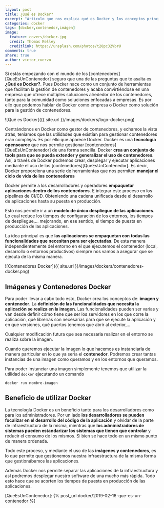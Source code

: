 ```yaml
---
layout: post
title: ¿Qué es Docker?
excerpt: "Artículo que nos explica qué es Docker y los conceptos principales de imágenes y contenedores que están en su base."
categories: docker
tags: [docker,contenedor,imágen]
image:
  feature: covers/docker.jpg
  credit: Thomas Kelley
  creditlink: https://unsplash.com/photos/t20pc32VbrU
comments: true
share: true
author: victor_cuervo
---
```


Si estás empezando con el mundo de los [contenedores][QueEsUnContenedor] seguro que una de las preguntas que te asalta es **¿Qué es Docker?**. Pues Docker nace como un conjunto de herramientas que facilitan la gestión de contenedores y acaba convirtiéndose en una empresa que ofrece múltiples soluciones alrededor de los contenedores, tanto para la comunidad como soluciones enfocadas a empresas. Es por ello que podemos hablar de Docker como empresa o Docker como solución para la gestión de contenedores.

![Qué es Docker]({{ site.url }}/images/dockers/logo-docker.png)

Centrándonos en Docker como gestor de contenedores, y echamos la vista atrás, teníamos que las utilidades que existían para gestionar contenedores eran complejas. Es por ello que aparece Docker. Docker es una **tecnología opensource** que nos permite gestionar [contenedores][QueEsUnContenedor] de una forma sencilla. Docker **crea un conjunto de tools para que se pueda extender y generalizar el uso de contenedores**. Así, a través de Docker podremos crear, desplegar y ejecutar aplicaciones mediante el uso de los [contenedores][QueEsUnContenedor]. Es decir, Docker proporciona una serie de herramientas que nos permiten **manejar el ciclo de vida de los contenedores**

Docker permite a los desarrolladores y operadores **empaquetar aplicaciones dentro de los contenedores**. E integrar este proceso en los pipelines de CI/CD. Obteniendo una cadena unificada desde el desarrollo de aplicaciones hasta su puesta en producción.

Esto nos permite ir a un **modelo de único despliegue de las aplicaciones**. Lo cual reduce los tiempos de configuración de los entornos, los tiempos de despliegue,... mejorando, en ese sentido, el tiempo de puesta en producción de las aplicaciones.

La idea principal es que **las aplicaciones se empaquetan con todas las funcionalidades que necesitan para ser ejecutadas**. De esta manera independientemente del entorno en el que ejecutemos el contenedor (local, desarrollo o entornos productivos) siempre nos vamos a asegurar que se ejecuta de la misma manera.

![Contenedores Docker]({{ site.url }}/images/dockers/contenedores-docker.png)

## Imágenes y Contenedores Docker

Para poder llevar a cabo todo esto, Docker crea los conceptos de: **imagen y contenedor**. La **definición de las funcionalidades que necesita la aplicación se realiza en la imagen**. Las funcionalidades pueden ser varias y van desde definir cómo tiene que ser los servidores en los que corre la aplicación, qué librerías son necesarias para que se ejecute la aplicación y en que versiones, qué puertos tenemos que abrir al exterior,...

Cualquier modificación futura que sea necesaria realizar en el entorno se realiza sobre la imagen.

Cuando queremos ejecutar la imagen lo que hacemos es instanciarla de manera particular en lo que ya sería el **contenedor**. Podremos crear tantas instancias de una imagen como queramos y en los entornos que queramos.

Para poder instanciar una imagen simplemente tenemos que utilizar la utilidad `docker` ejecutando un comando

~~~
docker run nombre-imagen
~~~

## Beneficio de utilizar Docker

La tecnología Docker es un beneficio tanto para los desarrolladores como para los administradores. Por un lado **los desarrolladores se pueden focalizar en el desarrollo del código de la aplicación** y olvidar de la parte de infraestructura de la misma, mientras que **los administradores de sistemas pueden estandarizar los sistemas que tienen que controlar** y reducir el consumo de los mismos. Si bien se hace todo en un mismo punto de manera ordenada.

Todo este proceso, y mediante el uso de las **imágenes y contenedores**, es lo que permite que gestionemos nuestra infraestructura de la misma forma que gestionábamos las aplicaciones.

Además Docker nos permite separar las aplicaciones de la infraestructura y así podremos desplegar nuestro software de una mucho más rápida. Todo esto hace que se acorten los tiempos de puesta en producción de las aplicaciones.

[QueEsUnContenedor]: {% post_url docker/2019-02-18-que-es-un-contenedor %}
